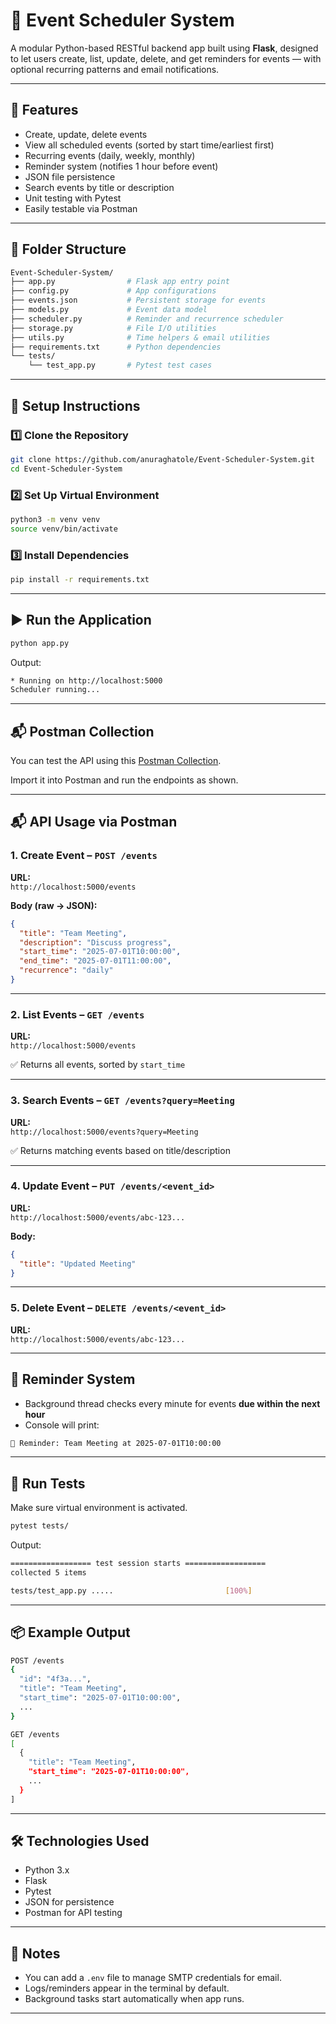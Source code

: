 # 📅 Event Scheduler System

A modular Python-based RESTful backend app built using **Flask**, designed to let users create, list, update, delete, and get reminders for events — with optional recurring patterns and email notifications.

---

## 🚀 Features

- Create, update, delete events
- View all scheduled events (sorted by start time/earliest first)
- Recurring events (daily, weekly, monthly)
- Reminder system (notifies 1 hour before event)
- JSON file persistence
- Search events by title or description
- Unit testing with Pytest
- Easily testable via Postman

---

## 📂 Folder Structure

```bash
Event-Scheduler-System/
├── app.py                # Flask app entry point
├── config.py             # App configurations
├── events.json           # Persistent storage for events
├── models.py             # Event data model
├── scheduler.py          # Reminder and recurrence scheduler
├── storage.py            # File I/O utilities
├── utils.py              # Time helpers & email utilities
├── requirements.txt      # Python dependencies
└── tests/
    └── test_app.py       # Pytest test cases
```

---

## 🔧 Setup Instructions

### 1️⃣ Clone the Repository

```bash
git clone https://github.com/anuraghatole/Event-Scheduler-System.git
cd Event-Scheduler-System
```

### 2️⃣ Set Up Virtual Environment

```bash
python3 -m venv venv
source venv/bin/activate
```

### 3️⃣ Install Dependencies

```bash
pip install -r requirements.txt
```

---

## ▶️ Run the Application

```bash
python app.py
```

Output:

```bash
* Running on http://localhost:5000
Scheduler running...
```

---

## 📬 Postman Collection

You can test the API using this [Postman Collection](https://www.postman.com/luckyy15/workspace/anurag-workplace/collection/36430452-7c0bb31d-28e8-44e9-bc26-a416c81608c4?action=share&creator=36430452).

Import it into Postman and run the endpoints as shown.

---

## 📬 API Usage via Postman

### 1. Create Event – `POST /events`

**URL:**  
`http://localhost:5000/events`

**Body (raw → JSON):**

```json
{
  "title": "Team Meeting",
  "description": "Discuss progress",
  "start_time": "2025-07-01T10:00:00",
  "end_time": "2025-07-01T11:00:00",
  "recurrence": "daily"
}
```

---

### 2. List Events – `GET /events`

**URL:**  
`http://localhost:5000/events`

✅ Returns all events, sorted by `start_time`

---

### 3. Search Events – `GET /events?query=Meeting`

**URL:**  
`http://localhost:5000/events?query=Meeting`

✅ Returns matching events based on title/description

---

### 4. Update Event – `PUT /events/<event_id>`

**URL:**  
`http://localhost:5000/events/abc-123...`

**Body:**

```json
{
  "title": "Updated Meeting"
}
```

---

### 5. Delete Event – `DELETE /events/<event_id>`

**URL:**  
`http://localhost:5000/events/abc-123...`

---

## 🔔 Reminder System

- Background thread checks every minute for events **due within the next hour**
- Console will print:

```bash
🔔 Reminder: Team Meeting at 2025-07-01T10:00:00
```

---

## 🧪 Run Tests

Make sure virtual environment is activated.

```bash
pytest tests/
```

Output:

```bash
================== test session starts ==================
collected 5 items

tests/test_app.py .....                         [100%]
```

---

## 📦 Example Output

```bash
POST /events
{
  "id": "4f3a...",
  "title": "Team Meeting",
  "start_time": "2025-07-01T10:00:00",
  ...
}
```

```bash
GET /events
[
  {
    "title": "Team Meeting",
    "start_time": "2025-07-01T10:00:00",
    ...
  }
]
```

---

## 🛠️ Technologies Used

- Python 3.x
- Flask
- Pytest
- JSON for persistence
- Postman for API testing

---

## 🧠 Notes

- You can add a `.env` file to manage SMTP credentials for email.
- Logs/reminders appear in the terminal by default.
- Background tasks start automatically when app runs.

---
